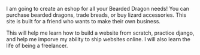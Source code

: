 I am going to create an eshop for all your Bearded Dragon needs! You can purchase bearded dragons,
trade breads, or buy lizard accessories. This site is built for a friend who wants to make their 
own business. 

This will help me learn how to build a website from scratch, practice django, and help me imporve 
my ability to ship websites online. I will also learn the life of being a freelancer.
